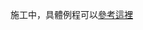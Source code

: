 施工中，具體例程可以[參考這裡](https://github.com/BPI-STEAM/BPI-Leaf-S3-Doc/tree/main/Example/MicroPython-zh/02.Use_Peripherals)